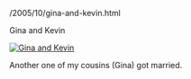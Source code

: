 /2005/10/gina-and-kevin.html

Gina and Kevin

[![Gina and Kevin](http://static.flickr.com/24/49217203_73e37961b6.jpg)](http://www.flickr.com/photos/scelfo/49217203/)

Another one of my cousins (Gina) got married.
